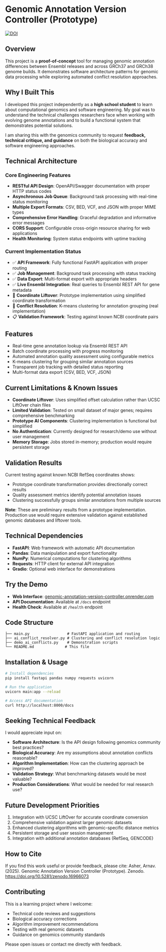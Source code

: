 # Genomic Annotation Version Controller (Prototype)
[![DOI](https://zenodo.org/badge/DOI/10.5281/zenodo.16966073.svg)](https://doi.org/10.5281/zenodo.16966073)

## Overview
This project is a **proof-of-concept** tool for managing genomic annotation differences between Ensembl releases and across GRCh37 and GRCh38 genome builds. It demonstrates software architecture patterns for genomic data processing while exploring automated conflict resolution approaches.

## Why I Built This
I developed this project independently as a **high school student** to learn about computational genomics and software engineering. My goal was to understand the technical challenges researchers face when working with evolving genome annotations and to build a functional system that demonstrates potential solutions.

I am sharing this with the genomics community to request **feedback, technical critique, and guidance** on both the biological accuracy and software engineering approaches.

## Technical Architecture

### Core Engineering Features
- **RESTful API Design**: OpenAPI/Swagger documentation with proper HTTP status codes
- **Asynchronous Job Queue**: Background task processing with real-time status monitoring  
- **Multiple Export Formats**: CSV, BED, VCF, and JSON with proper MIME types
- **Comprehensive Error Handling**: Graceful degradation and informative error messages
- **CORS Support**: Configurable cross-origin resource sharing for web applications
- **Health Monitoring**: System status endpoints with uptime tracking

### Current Implementation Status
- ✅ **API Framework**: Fully functional FastAPI application with proper routing
- ✅ **Job Management**: Background task processing with status tracking
- ✅ **Data Export**: Multi-format export with appropriate headers
- ✅ **Live Ensembl Integration**: Real queries to Ensembl REST API for gene metadata
- 🔄 **Coordinate Liftover**: Prototype implementation using simplified coordinate transformation
- 🔄 **Conflict Resolution**: K-means clustering for annotation grouping (real implementation)
- 📋 **Validation Framework**: Testing against known NCBI coordinate pairs

## Features
- Real-time gene annotation lookup via Ensembl REST API
- Batch coordinate processing with progress monitoring
- Automated annotation quality assessment using configurable metrics
- K-means clustering for grouping similar annotation sources
- Transparent job tracking with detailed status reporting
- Multi-format data export (CSV, BED, VCF, JSON)

## Current Limitations & Known Issues
- **Coordinate Liftover**: Uses simplified offset calculation rather than UCSC LiftOver chain files
- **Limited Validation**: Tested on small dataset of major genes; requires comprehensive benchmarking
- **Prototype AI Components**: Clustering implementation is functional but simplified
- **No Authentication**: Currently designed for research/demo use without user management
- **Memory Storage**: Jobs stored in-memory; production would require persistent storage

## Validation Results
Current testing against known NCBI RefSeq coordinates shows:
- Prototype coordinate transformation provides directionally correct results
- Quality assessment metrics identify potential annotation issues
- Clustering successfully groups similar annotations from multiple sources

**Note**: These are preliminary results from a prototype implementation. Production use would require extensive validation against established genomic databases and liftover tools.

## Technical Dependencies
- **FastAPI**: Web framework with automatic API documentation
- **Pandas**: Data manipulation and export functionality  
- **NumPy**: Numerical computations for clustering algorithms
- **Requests**: HTTP client for external API integration
- **Gradio**: Optional web interface for demonstrations

## Try the Demo
- **Web Interface**: [genomic-annotation-version-controller.onrender.com](https://genomic-annotation-version-controller.onrender.com)
- **API Documentation**: Available at `/docs` endpoint
- **Health Check**: Available at `/health` endpoint

## Code Structure
```
├── main.py                 # FastAPI application and routing
├── ai_conflict_resolver.py # Clustering and conflict resolution logic
├── demo_ai_conflicts.py    # Demonstration scripts
└── README.md              # This file
```

## Installation & Usage
```bash
# Install dependencies
pip install fastapi pandas numpy requests uvicorn

# Run the application
uvicorn main:app --reload

# Access API documentation
curl http://localhost:8000/docs
```

## Seeking Technical Feedback
I would appreciate input on:
- **Software Architecture**: Is the API design following genomics community best practices?
- **Biological Accuracy**: Are my assumptions about annotation conflicts reasonable?
- **Algorithm Implementation**: How can the clustering approach be improved?
- **Validation Strategy**: What benchmarking datasets would be most valuable?
- **Production Considerations**: What would be needed for real research use?

## Future Development Priorities
1. Integration with UCSC LiftOver for accurate coordinate conversion
2. Comprehensive validation against larger genomic datasets  
3. Enhanced clustering algorithms with genomic-specific distance metrics
4. Persistent storage and user session management
5. Integration with additional annotation databases (RefSeq, GENCODE)

## How to Cite
If you find this work useful or provide feedback, please cite:
Asher, Arnav. (2025). Genomic Annotation Version Controller (Prototype). Zenodo. https://doi.org/10.5281/zenodo.16966073

## Contributing
This is a learning project where I welcome:
- Technical code reviews and suggestions
- Biological accuracy corrections
- Algorithm improvement recommendations
- Testing with real genomic datasets
- Guidance on genomics community standards

Please open issues or contact me directly with feedback.